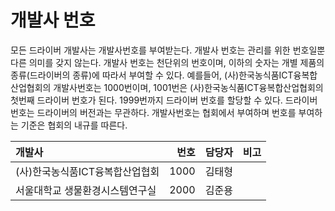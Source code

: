 # 개발사 번호

모든 드라이버 개발사는 개발사번호를 부여받는다. 개발사 번호는 관리를 위한 번호일뿐 다른 의미를 갖지 않는다. 개발사 번호는 천단위의 번호이며, 이하의 숫자는 개별 제품의 종류(드라이버의 종류)에 따라서 부여할 수 있다. 
예를들어, (사)한국농식품ICT융복합산업협회의 개발사번호는 1000번이며, 1001번은 (사)한국농식품ICT융복합산업협회의 첫번째 드라이버 번호가 된다. 1999번까지 드라이버 번호를 할당할 수 있다. 드라이버 번호는 드라이버의 버전과는 무관하다.
개발사번호는 협회에서 부여하며 번호를 부여하는 기준은 협회의 내규를 따른다.

| 개발사 | 번호 | 담당자 | 비고|
|:--------|--------:|:--------:|:--------|
| (사)한국농식품ICT융복합산업협회 | 1000 | 김태형 |  |
| 서울대학교 생물환경시스템연구실 | 2000 | 김준용 |  |

